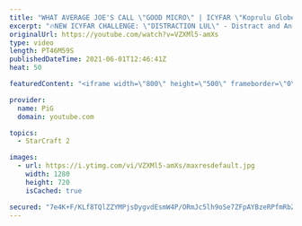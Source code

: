 ```yaml
---
title: "WHAT AVERAGE JOE'S CALL \"GOOD MICRO\" | ICYFAR \"Koprulu Globetrotters\" Compilation"
excerpt: "🔥NEW ICYFAR CHALLENGE: \"DISTRACTION LUL\" - Distract and Annoy your opponent at every turn! Empty Nydus worms popping up, Nuking the corner of the map to scare them, blocking bases, dropping single units in mineral lines etc! and Send submissions to eonblu95@gmail.com as an attachment AND only ICYFAR"
originalUrl: https://youtube.com/watch?v=VZXMl5-amXs
type: video
length: PT46M59S
publishedDateTime: 2021-06-01T12:46:41Z
heat: 50

featuredContent: "<iframe width=\"800\" height=\"500\" frameborder=\"0\" src=\"https://www.youtube.com/embed/VZXMl5-amXs\" allow=\"accelerometer; autoplay; encrypted-media; gyroscope; picture-in-picture\" allowfullscreen></iframe>"

provider:
  name: PiG
  domain: youtube.com

topics:
  - StarCraft 2

images:
  - url: https://i.ytimg.com/vi/VZXMl5-amXs/maxresdefault.jpg
    width: 1280
    height: 720
    isCached: true

secured: "7e4K+F/KLf8TQlZZYMPjsDygvdEsmW4P/ORmJc5lh9oSe7ZFpAYBzeRPfmRbZlH6A0egJaANzKIJ4hFg/c82mLhiq9us05Ve8cmh5ca57LJlShircC7QcAlnsOQMFJh0GV24YQSUFVD6tH4tnXwFBzGlSj3ZF6iPVyn9toL52jvf1fayeLz7BwsJVrVJrO9rTqbX7eN8QLokLqneSJeRB4R16kjRv1FcKRXy9VoFOquevLcCieJTwgbSv4SrMj1tKDeC0V5Pl4RHVpVMmgnoH9/TRwlmUOyG77TdBj2ZiZgHCYWeE2ipZTVAKpZ4mqgghkj3LCDvIAuMgw4jbtX90iNprkY59qjXaC7zMdUHUVMN1IPKMLvagbj9YhAoHWDqSYGW/oLLMt8vppXgb63GCDe/5JnqOpGHWgsjOmn1EN4=;fQk3xc67lzPW1K3gBmHAPg=="
---
```


